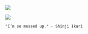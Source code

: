 ![](https://github-readme-stats.vercel.app/api?username=UnknownSea&show_icons=true&theme=dark&text_bold=true)

![](https://github-readme-stats.vercel.app/api/pin/?username=UnknownSea&repo=Andromeda&theme=dark&text_bold=true)

`"I’m so messed up." - Shinji Ikari`

